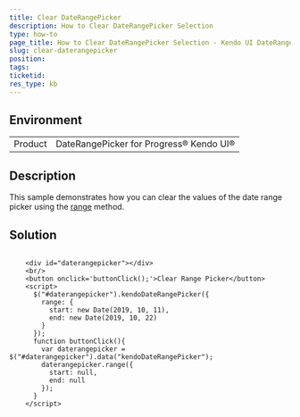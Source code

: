 ```yaml
---
title: Clear DateRangePicker
description: How to Clear DateRangePicker Selection
type: how-to
page_title: How to Clear DateRangePicker Selection - Kendo UI DateRangePicker for jQuery
slug: clear-daterangepicker
position: 
tags: 
ticketid: 
res_type: kb
---
```


## Environment
<table>
	<tbody>
		<tr>
			<td>Product</td>
			<td>DateRangePicker for Progress® Kendo UI®</td>
		</tr>
	</tbody>
</table>


## Description

This sample demonstrates how you can clear the values of the date range picker using the [range](https://docs.telerik.com/kendo-ui/api/javascript/ui/daterangepicker/methods/range) method.

## Solution

```dojo
  
    <div id="daterangepicker"></div>
    <br/>
    <button onclick='buttonClick();'>Clear Range Picker</button>
    <script>
      $("#daterangepicker").kendoDateRangePicker({
        range: {
          start: new Date(2019, 10, 11),
          end: new Date(2019, 10, 22)
        }
      });
      function buttonClick(){
        var daterangepicker = $("#daterangepicker").data("kendoDateRangePicker");
        daterangepicker.range({
          start: null,
          end: null
        });
      }
    </script>
      
``` 
